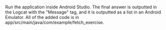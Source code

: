 Run the application inside Android Studio. The final answer is outputted in the Logcat with the "Message" tag, and it is outputted as a list in an Android Emulator. All of the added code is in app/src/main/java/com/example/fetch_exercise.
